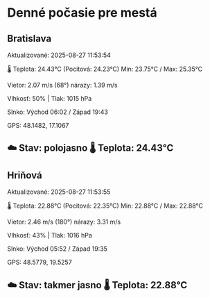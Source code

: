 ﻿# Denné počasie pre mestá

## Bratislava
Aktualizované: 2025-08-27 11:53:54

🌡️ Teplota: 24.43°C 
(Pocitová: 24.23°C)
Min: 23.75°C / Max: 25.35°C

Vietor: 2.07 m/s    (68°) 
nárazy: 1.39 m/s

Vlhkosť: 50% | Tlak: 1015 hPa

Slnko: Východ 06:02 / Západ 19:43

GPS: 48.1482, 17.1067

☁️ Stav: polojasno        🌡️ Teplota: 24.43°C
---

## Hriňová
Aktualizované: 2025-08-27 11:53:55

🌡️ Teplota: 22.88°C 
(Pocitová: 22.35°C)
Min: 22.88°C / Max: 22.88°C

Vietor: 2.46 m/s (180°)
nárazy: 3.31 m/s

Vlhkosť: 43% | Tlak: 1016 hPa

Slnko: Východ 05:52 / Západ 19:35

GPS: 48.5779, 19.5257

☁️ Stav: takmer jasno        🌡️ Teplota: 22.88°C
---
